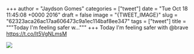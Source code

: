 
+++
author = "Jaydson Gomes"
categories = ["tweet"]
date = "Tue Oct 18 11:45:08 +0000 2016"
draft = false
image = "{TWEET_IMAGE}"
slug = "62323aca26ac17aa606473c9a1ec114baf8ee347"
tags = ["tweet"]
title = """Today I'm feeling safer w..."""
+++
Today I'm feeling safer with @brave https://t.co/lt5VgNLmsM

![](/images/tweet-media/788345163588534272-CvDDu3lWYAAktye.jpg)
